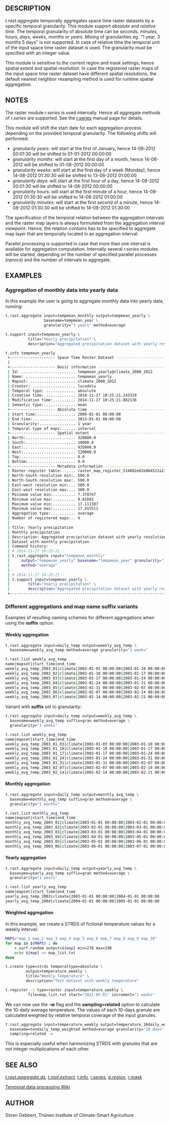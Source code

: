 ## DESCRIPTION

*t.rast.aggregate* temporally aggregates space time raster datasets by a
specific temporal granularity. This module support *absolute* and
*relative time*. The temporal granularity of absolute time can be
*seconds, minutes, hours, days, weeks, months* or *years*. Mixing of
granularities eg. "1 year, 3 months 5 days" is not supported. In case of
relative time the temporal unit of the input space time raster dataset
is used. The granularity must be specified with an integer value.

This module is sensitive to the current region and mask settings, hence
spatial extent and spatial resolution. In case the registered raster
maps of the input space time raster dataset have different spatial
resolutions, the default nearest neighbor resampling method is used for
runtime spatial aggregation.

## NOTES

The raster module *r.series* is used internally. Hence all aggregate
methods of *r.series* are supported. See the [r.series](r.series.md)
manual page for details.

This module will shift the start date for each aggregation process
depending on the provided temporal granularity. The following shifts
will performed:

- *granularity years*: will start at the first of January, hence
  14-08-2012 00:01:30 will be shifted to 01-01-2012 00:00:00
- *granularity months*: will start at the first day of a month, hence
  14-08-2012 will be shifted to 01-08-2012 00:00:00
- *granularity weeks*: will start at the first day of a week (Monday),
  hence 14-08-2012 01:30:30 will be shifted to 13-08-2012 01:00:00
- *granularity days*: will start at the first hour of a day, hence
  14-08-2012 00:01:30 will be shifted to 14-08-2012 00:00:00
- *granularity hours*: will start at the first minute of a hour, hence
  14-08-2012 01:30:30 will be shifted to 14-08-2012 01:00:00
- *granularity minutes*: will start at the first second of a minute,
  hence 14-08-2012 01:30:30 will be shifted to 14-08-2012 01:30:00

The specification of the temporal relation between the aggregation
intervals and the raster map layers is always formulated from the
aggregation interval viewpoint. Hence, the relation *contains* has to be
specified to aggregate map layer that are temporally located in an
aggregation interval.

Parallel processing is supported in case that more than one interval is
available for aggregation computation. Internally several *r.series*
modules will be started, depending on the number of specified parallel
processes (*nprocs*) and the number of intervals to aggregate.

## EXAMPLES

### Aggregation of monthly data into yearly data

In this example the user is going to aggregate monthly data into yearly
data, running:

```sh
t.rast.aggregate input=tempmean_monthly output=tempmean_yearly \
                 basename=tempmean_year \
                 granularity="1 years" method=average

t.support input=tempmean_yearly \
          title="Yearly precipitation" \
          description="Aggregated precipitation dataset with yearly resolution"

t.info tempmean_yearly
 +-------------------- Space Time Raster Dataset -----------------------------+
 |                                                                            |
 +-------------------- Basic information -------------------------------------+
 | Id: ........................ tempmean_yearly@climate_2000_2012
 | Name: ...................... tempmean_yearly
 | Mapset: .................... climate_2000_2012
 | Creator: ................... lucadelu
 | Temporal type: ............. absolute
 | Creation time: ............. 2014-11-27 10:25:21.243319
 | Modification time:.......... 2014-11-27 10:25:21.862136
 | Semantic type:.............. mean
 +-------------------- Absolute time -----------------------------------------+
 | Start time:................. 2009-01-01 00:00:00
 | End time:................... 2013-01-01 00:00:00
 | Granularity:................ 1 year
 | Temporal type of maps:...... interval
 +-------------------- Spatial extent ----------------------------------------+
 | North:...................... 320000.0
 | South:...................... 10000.0
 | East:.. .................... 935000.0
 | West:....................... 120000.0
 | Top:........................ 0.0
 | Bottom:..................... 0.0
 +-------------------- Metadata information ----------------------------------+
 | Raster register table:...... raster_map_register_514082e62e864522a13c8123d1949dea
 | North-South resolution min:. 500.0
 | North-South resolution max:. 500.0
 | East-west resolution min:... 500.0
 | East-west resolution max:... 500.0
 | Minimum value min:.......... 7.370747
 | Minimum value max:.......... 8.81603
 | Maximum value min:.......... 17.111387
 | Maximum value max:.......... 17.915511
 | Aggregation type:........... average
 | Number of registered maps:.. 4
 |
 | Title: Yearly precipitation
 | Monthly precipitation
 | Description: Aggregated precipitation dataset with yearly resolution
 | Dataset with monthly precipitation
 | Command history:
 | # 2014-11-27 10:25:21
 | t.rast.aggregate input="tempmean_monthly"
 |     output="tempmean_yearly" basename="tempmean_year" granularity="1 years"
 |     method="average"
 |
 | # 2014-11-27 10:26:21
 | t.support input=tempmean_yearly \
 |        title="Yearly precipitation" \
 |        description="Aggregated precipitation dataset with yearly resolution"
 +----------------------------------------------------------------------------+
```

### Different aggregations and map name suffix variants

Examples of resulting naming schemes for different aggregations when
using the **suffix** option:

#### Weekly aggregation

```sh
t.rast.aggregate input=daily_temp output=weekly_avg_temp \
  basename=weekly_avg_temp method=average granularity="1 weeks"

t.rast.list weekly_avg_temp
name|mapset|start_time|end_time
weekly_avg_temp_2003_01|climate|2003-01-03 00:00:00|2003-01-10 00:00:00
weekly_avg_temp_2003_02|climate|2003-01-10 00:00:00|2003-01-17 00:00:00
weekly_avg_temp_2003_03|climate|2003-01-17 00:00:00|2003-01-24 00:00:00
weekly_avg_temp_2003_04|climate|2003-01-24 00:00:00|2003-01-31 00:00:00
weekly_avg_temp_2003_05|climate|2003-01-31 00:00:00|2003-02-07 00:00:00
weekly_avg_temp_2003_06|climate|2003-02-07 00:00:00|2003-02-14 00:00:00
weekly_avg_temp_2003_07|climate|2003-02-14 00:00:00|2003-02-21 00:00:00
```

Variant with **suffix** set to granularity:

```sh
t.rast.aggregate input=daily_temp output=weekly_avg_temp \
  basename=weekly_avg_temp suffix=gran method=average \
  granularity="1 weeks"

t.rast.list weekly_avg_temp
name|mapset|start_time|end_time
weekly_avg_temp_2003_01_03|climate|2003-01-03 00:00:00|2003-01-10 00:00:00
weekly_avg_temp_2003_01_10|climate|2003-01-10 00:00:00|2003-01-17 00:00:00
weekly_avg_temp_2003_01_17|climate|2003-01-17 00:00:00|2003-01-24 00:00:00
weekly_avg_temp_2003_01_24|climate|2003-01-24 00:00:00|2003-01-31 00:00:00
weekly_avg_temp_2003_01_31|climate|2003-01-31 00:00:00|2003-02-07 00:00:00
weekly_avg_temp_2003_02_07|climate|2003-02-07 00:00:00|2003-02-14 00:00:00
weekly_avg_temp_2003_02_14|climate|2003-02-14 00:00:00|2003-02-21 00:00:00
```

#### Monthly aggregation

```sh
t.rast.aggregate input=daily_temp output=monthly_avg_temp \
  basename=monthly_avg_temp suffix=gran method=average \
  granularity="1 months"

t.rast.list monthly_avg_temp
name|mapset|start_time|end_time
monthly_avg_temp_2003_01|climate|2003-01-01 00:00:00|2003-02-01 00:00:00
monthly_avg_temp_2003_02|climate|2003-02-01 00:00:00|2003-03-01 00:00:00
monthly_avg_temp_2003_03|climate|2003-03-01 00:00:00|2003-04-01 00:00:00
monthly_avg_temp_2003_04|climate|2003-04-01 00:00:00|2003-05-01 00:00:00
monthly_avg_temp_2003_05|climate|2003-05-01 00:00:00|2003-06-01 00:00:00
monthly_avg_temp_2003_06|climate|2003-06-01 00:00:00|2003-07-01 00:00:00
```

#### Yearly aggregation

```sh
t.rast.aggregate input=daily_temp output=yearly_avg_temp \
  basename=yearly_avg_temp suffix=gran method=average \
  granularity="1 years"

t.rast.list yearly_avg_temp
name|mapset|start_time|end_time
yearly_avg_temp_2003|climate|2003-01-01 00:00:00|2004-01-01 00:00:00
yearly_avg_temp_2004|climate|2004-01-01 00:00:00|2005-01-01 00:00:00
```

#### Weighted aggregation

In this example, we create a STRDS of fictional temperature values for
a weekly interval:

```sh
MAPS="map_1 map_2 map_3 map_4 map_5 map_6 map_7 map_8 map_9 map_10"
for map in ${MAPS} ; do
    r.surf.random output=${map} min=278 max=298
    echo ${map} >> map_list.txt
done

t.create type=strds temporaltype=absolute \
         output=temperature_weekly \
         title="Weekly Temperature" \
         description="Test dataset with weekly temperature"

t.register -i type=raster input=temperature_weekly \
          file=map_list.txt start="2021-05-01" increment="1 weeks"
```

We can now use the **-w** flag and the **sampling=related** option
to calculate the 10-daily average temperature. The values of each 10-days
granule are calculated weighted by relative temporal coverage of the input
granules.

```sh
t.rast.aggregate input=temperature_weekly output=temperature_10daily_weighted \
  basename=tendaily_temp_weighted method=average granularity="10 days" \
  sampling=related -w
```

This is especially useful when harmonizing STRDS with granules that are not
integer multiplications of each other.

## SEE ALSO

*[t.rast.aggregate.ds](t.rast.aggregate.ds.md),
[t.rast.extract](t.rast.extract.md), [t.info](t.info.md),
[r.series](r.series.md), [g.region](g.region.md), [r.mask](r.mask.md)*

[Temporal data processing
Wiki](https://grasswiki.osgeo.org/wiki/Temporal_data_processing)

## AUTHOR

Sören Gebbert, Thünen Institute of Climate-Smart Agriculture
